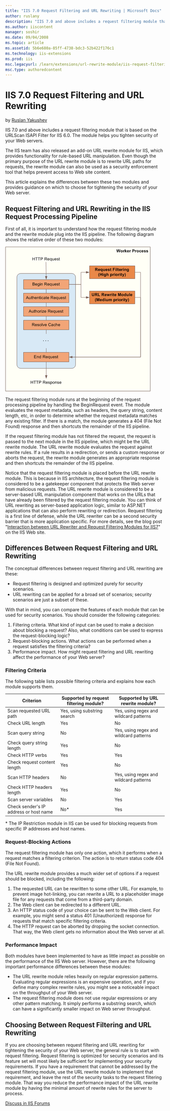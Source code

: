```yaml
---
title: "IIS 7.0 Request Filtering and URL Rewriting | Microsoft Docs"
author: ruslany
description: "IIS 7.0 and above includes a request filtering module that is based on the URLScan ISAPI Filter for IIS 6.0. The module helps you tighten security of your We..."
ms.author: iiscontent
manager: soshir
ms.date: 09/04/2008
ms.topic: article
ms.assetid: 5b6e680a-85ff-4738-bdc3-52b422f176c1
ms.technology: iis-extensions
ms.prod: iis
msc.legacyurl: /learn/extensions/url-rewrite-module/iis-request-filtering-and-url-rewriting
msc.type: authoredcontent
---
```

IIS 7.0 Request Filtering and URL Rewriting
====================
by [Ruslan Yakushev](https://github.com/ruslany)

IIS 7.0 and above includes a request filtering module that is based on the URLScan ISAPI Filter for IIS 6.0. The module helps you tighten security of your Web servers.

The IIS team has also released an add-on URL rewrite module for IIS, which provides functionality for rule-based URL manipulation. Even though the primary purpose of the URL rewrite module is to rewrite URL paths for requests, the rewrite module can also be used as a security enforcement tool that helps prevent access to Web site content.

This article explains the differences between these two modules and provides guidance on which to choose for tightening the security of your Web server.

## Request Filtering and URL Rewriting in the IIS Request Processing Pipeline

First of all, it is important to understand how the request filtering module and the rewrite module plug into the IIS pipeline. The following diagram shows the relative order of these two modules:

[![](iis-request-filtering-and-url-rewriting/_static/image2.gif)](iis-request-filtering-and-url-rewriting/_static/image1.gif)

The request filtering module runs at the beginning of the request processing pipeline by handling the BeginRequest event. The module evaluates the request metadata, such as headers, the query string, content length, etc, in order to determine whether the request metadata matches any existing filter. If there is a match, the module generates a 404 (File Not Found) response and then shortcuts the remainder of the IIS pipeline.

If the request filtering module has not filtered the request, the request is passed to the next module in the IIS pipeline, which might be the URL rewrite module. The URL rewrite module evaluates the request against rewrite rules. If a rule results in a redirection, or sends a custom response or aborts the request, the rewrite module generates an appropriate response and then shortcuts the remainder of the IIS pipeline.

Notice that the request filtering module is placed before the URL rewrite module. This is because in IIS architecture, the request filtering module is considered to be a gatekeeper component that protects the Web server from malicious requests. The URL rewrite module is considered to be a server-based URL manipulation component that works on the URLs that have already been filtered by the request filtering module. You can think of URL rewriting as server-based application logic, similar to ASP.NET applications that can also perform rewriting or redirection. Request filtering is a first line of defense, while the URL rewriter can be a second security barrier that is more application specific. For more details, see the blog post "[Interaction between URL Rewriter and Request Filtering Modules for IIS7](https://blogs.iis.net/nazim/archive/2008/06/06/interaction-between-url-rewriter-and-request-filtering-modules-for-iis7.aspx)" on the IIS Web site.

## Differences Between Request Filtering and URL Rewriting

The conceptual differences between request filtering and URL rewriting are these:

- Request filtering is designed and optimized purely for security scenarios.
- URL rewriting can be applied for a broad set of scenarios; security scenarios are just a subset of these.

With that in mind, you can compare the features of each module that can be used for security scenarios. You should consider the following categories:

1. Filtering criteria. What kind of input can be used to make a decision about blocking a request? Also, what conditions can be used to express the request-blocking logic?
2. Request-blocking actions. What actions can be performed when a request satisfies the filtering criteria?
3. Performance impact. How might request filtering and URL rewriting affect the performance of your Web server?

### Filtering Criteria

The following table lists possible filtering criteria and explains how each module supports them.

| Criterion | Supported by request filtering module? | Supported by URL rewrite module? |
| --- | --- | --- |
| Scan requested URL path | Yes, using substring search | Yes, using regex and wildcard patterns |
| Check URL length | Yes | No |
| Scan query string | No | Yes, using regex and wildcard patterns |
| Check query string length | Yes | No |
| Check HTTP verbs | Yes | Yes |
| Check request content length | Yes | No |
| Scan HTTP headers | No | Yes, using regex and wildcard patterns |
| Check HTTP headers length | Yes | No |
| Scan server variables | No | Yes |
| Check sender's IP address or host name | No\* | Yes |

\* The IP Restriction module in IIS can be used for blocking requests from specific IP addresses and host names.

### Request-Blocking Actions

The request filtering module has only one action, which it performs when a request matches a filtering criterion. The action is to return status code 404 (File Not Found).

The URL rewrite module provides a much wider set of options if a request should be blocked, including the following:

1. The requested URL can be rewritten to some other URL. For example, to prevent image hot-linking, you can rewrite a URL to a placeholder image file for any requests that come from a third-party domain.
2. The Web client can be redirected to a different URL.
3. An HTTP status code of your choice can be sent to the Web client. For example, you might send a status 401 (Unauthorized) response for requests that match specific filtering criteria.
4. The HTTP request can be aborted by dropping the socket connection. That way, the Web client gets no information about the Web server at all.

### Performance Impact

Both modules have been implemented to have as little impact as possible on the performance of the IIS Web server. However, there are the following important performance differences between these modules:

- The URL rewrite module relies heavily on regular expression patterns. Evaluating regular expressions is an expensive operation, and if you define many complex rewrite rules, you might see a noticeable impact on the throughput of your Web server.
- The request filtering module does not use regular expressions or any other pattern matching. It simply performs a substring search, which can have a significantly smaller impact on Web server throughput.

## Choosing Between Request Filtering and URL Rewriting

If you are choosing between request filtering and URL rewriting for tightening the security of your Web server, the general rule is to start with request filtering. Request filtering is optimized for security scenarios and its feature set will most likely be sufficient for implementing your security requirements. If you have a requirement that cannot be addressed by the request filtering module, use the URL rewrite module to implement that requirement, and leave the rest of the security tasks to the request filtering module. That way you reduce the performance impact of the URL rewrite module by having the minimal amount of rewrite rules for the server to process.
  
  
[Discuss in IIS Forums](https://forums.iis.net/1152.aspx)